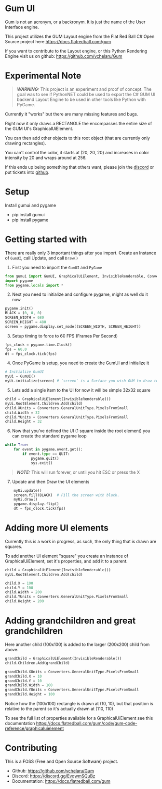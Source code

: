 # Gum UI
Gum is not an acronym, or a backronym.  It is just the name of the User Interface engine.

This project utilizes the GUM Layout engine from the Flat Red Ball C# Open Source project here https://docs.flatredball.com/gum

If you want to contribute to the Layout engine, or this Python Rendering Engine visit us on github: https://github.com/vchelaru/Gum

# Experimental Note

> **_WARNING:_** This project is an experiment and proof of concept.  The goal was to see if PythonNET could be used to export the C# GUM UI backend Layout Engine to be used in other tools like Python with PyGame.

Currently it "works" but there are many missing features and bugs.

Right now it only draws a RECTANGLE the encompasses the entire size of the GUM UI's GraphicalUiElement.

You can then add other objects to this root object (that are currently only drawing rectangles).

You can't control the color, it starts at (20, 20, 20) and increases in color intensity by 20 and wraps around at 256.

If this ends up being something that others want, please join the [discord](https://discord.gg/EvqwmSQuBz) or put tickets into [github](https://github.com/vchelaru/Gum).

# Setup

Install gumui and pygame 
- pip install gumui
- pip install pygame

# Getting started with

There are really only 3 important things after you import.  Create an Instance of `GumUI`, call Update, and call `Draw()`

1. First you need to import the `GumUI` and `PyGame`
```python
from gumui import GumUI, GraphicalUiElement, InvisibleRenderable, Converters
import pygame
from pygame.locals import *
```
2. Next you need to initialize and configure pygame, might as well do it now
```python
pygame.init()
BLACK = (0, 0, 0)
SCREEN_WIDTH = 680
SCREEN_HEIGHT = 480
screen = pygame.display.set_mode((SCREEN_WIDTH, SCREEN_HEIGHT))
```
3. Setup timing to force to 60 FPS (Frames Per Second)
```python
fps_clock = pygame.time.Clock()
fps = 60.0
dt = fps_clock.tick(fps)
```
4. Once PyGame is setup, you need to create the GumUI and initialize it
```python
# Initialize GumUI
myUi = GumUI()
myUi.initialize(screen) # `screen` is a Surface you wish GUM to draw to https://www.pygame.org/docs/ref/surface.html
```
5. Lets add a single item to the UI for now it will be simple 32x32 square
```python
child = GraphicalUiElement(InvisibleRenderable())
myUi.RootElement.Children.Add(child)
child.XUnits = Converters.GeneralUnitType.PixelsFromSmall
child.Width = 32
child.YUnits = Converters.GeneralUnitType.PixelsFromSmall
child.Height = 32
```
6. Now that you've defined the UI (1 square inside the root element) you can create the standard pygame loop
```python
while True:
    for event in pygame.event.get():
        if event.type == QUIT:
            pygame.quit()
            sys.exit()
```
> **_NOTE:_** This will run forever, or until you hit ESC or press the X
7. Update and then Draw the UI elements
```python
    myUi.update()
    screen.fill(BLACK)  # Fill the screen with black.
    myUi.draw()
    pygame.display.flip()
    dt = fps_clock.tick(fps)
```

# Adding more UI elements

Currently this is a work in progress, as such, the only thing that is drawn are squares.

To add another UI element "square" you create an instance of GraphicalUiElement, set it's properties, and add it to a parent.
```python
child = GraphicalUiElement(InvisibleRenderable())
myUi.RootElement.Children.Add(child)

child.X = 100
child.Y = 100
child.Width = 200
child.YUnits = Converters.GeneralUnitType.PixelsFromSmall
child.Height = 200
```

# Adding grandchildren and great grandchildren

Here another child (100x100) is added to the larger (200x200) child from above.

```python
grandChild = GraphicalUiElement(InvisibleRenderable())
child.Children.Add(grandChild)

grandChild.XUnits = Converters.GeneralUnitType.PixelsFromSmall
grandChild.X = 10
grandChild.Y = 10
grandChild.Width = 100
grandChild.YUnits = Converters.GeneralUnitType.PixelsFromSmall
grandChild.Height = 100
```

Notice how the (100x100) rectangle is drawn at (10, 10), but that position is relative to the parent so it's actually drawn at (110, 110)

To see the full list of properties available for a GraphicalUiElement see this documentation
https://docs.flatredball.com/gum/code/gum-code-reference/graphicaluielement

# Contributing

This is a FOSS (Free and Open Source Software) project.

- Github: https://github.com/vchelaru/Gum
- Discord: https://discord.gg/EvqwmSQuBz
- Documentation: https://docs.flatredball.com/gum